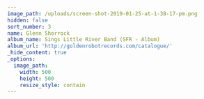 ```yaml
---
image_path: /uploads/screen-shot-2019-01-25-at-1-38-17-pm.png
hidden: false
sort_number: 3
name: Glenn Shorrock
album_name: Sings Little River Band (SFR - Album)
album_url: 'http://goldenrobotrecords.com/catalogue/'
_hide_content: true
_options:
  image_path:
    width: 500
    height: 500
    resize_style: contain
---
```

